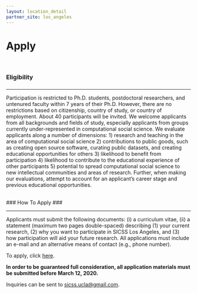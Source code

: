 ```yaml
---
layout: location_detail
partner_site: los_angeles
---
```


<h1 class="display-4">Apply</h1>
<br />

### Eligibility
### <a name="eligibility"></a>

---

Participation is restricted to Ph.D. students, postdoctoral researchers, and untenured faculty within 7 years of their Ph.D. However, there are no restrictions based on citizenship, country of study, or country of employment.  About 40 participants will be invited. We welcome applicants from all backgrounds and fields of study, especially applicants from groups currently under-represented in computational social science. We evaluate applicants along a number of dimensions: 1) research and teaching in the area of computational social science 2) contributions to public goods, such as creating open source software, curating public datasets, and creating educational opportunities for others 3) likelihood to benefit from participation 4) likelihood to contribute to the educational experience of other participants 5) potential to spread computational social science to new intellectual communities and areas of research. Further, when making our evaluations, attempt to account for an applicant’s career stage and previous educational opportunities.

<br />
### How To Apply
### <a name="how_to_apply"></a>

---

Applicants must submit the following documents: (i) a curriculum vitae, (ii) a statement (maximum two pages double-spaced) describing (1) your current research, (2) why you want to participate in SICSS Los Angeles, and (3) how participation will aid your future research. All applications must include an e-mail and an alternative means of contact (e.g., phone number).

To apply, click [here](https://forms.gle/ZkqspfNKPxGT1R55A).

**In order to be guaranteed full consideration, all application materials must be submitted before March 12, 2020.**

Inquiries can be sent to [sicss.ucla@gmail.com](mailto:sicss.ucla@gmail.com).

